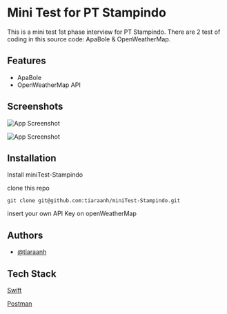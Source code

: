 
# Mini Test for PT Stampindo

This is a mini test 1st phase interview for PT Stampindo. There are 2 test of coding in this source code: ApaBole & OpenWeatherMap.




## Features

- ApaBole
- OpenWeatherMap API


## Screenshots

![App Screenshot](https://res.cloudinary.com/daqnfi8q7/image/upload/v1686051587/Screenshot_2023-06-06_at_18.35.44_pm1zn0.png)

![App Screenshot](https://res.cloudinary.com/daqnfi8q7/image/upload/v1686052694/2._OpenWeatherMap_lgrumy.png)


## Installation

Install miniTest-Stampindo


  clone this repo
```
git clone git@github.com:tiaraanh/miniTest-Stampindo.git
```
insert your own API Key on openWeatherMap


    
## Authors

- [@tiaraanh](https://github.com/tiaraanh)


## Tech Stack

[Swift](https://img.shields.io/badge/swift-F54A2A?style=for-the-badge&logo=swift&logoColor=white)

[Postman](https://img.shields.io/badge/Postman-FF6C37?style=for-the-badge&logo=postman&logoColor=white) 


